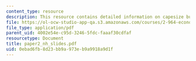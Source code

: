 ```yaml
---
content_type: resource
description: This resource contains detailed information on capesize bulk carriers.
file: https://ol-ocw-studio-app-qa.s3.amazonaws.com/courses/2-964-economics-of-marine-transportation-industries-fall-2006/0ebad6fb8d23bb9a973eb9a9918a9d1f_paper2_nh_slides.pdf
file_type: application/pdf
parent_uid: 4002e54e-c95d-3246-5fdc-faaaf30cdfaf
resourcetype: Document
title: paper2_nh_slides.pdf
uid: 0ebad6fb-8d23-bb9a-973e-b9a9918a9d1f
---
```

